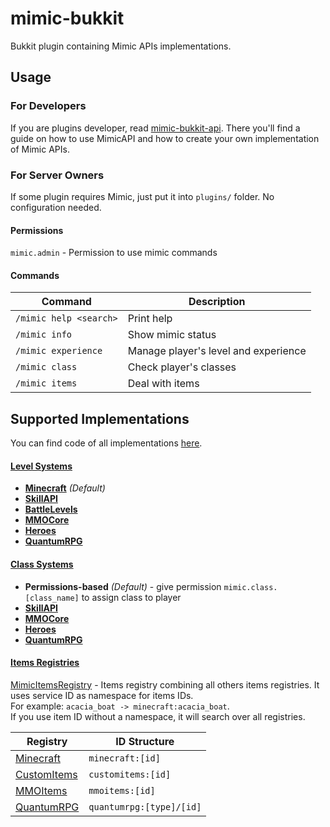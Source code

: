 # mimic-bukkit

Bukkit plugin containing Mimic APIs implementations.

## Usage

### For Developers

If you are plugins developer, read [mimic-bukkit-api].
There you'll find a guide on how to use MimicAPI and how to create your own implementation of Mimic APIs.

### For Server Owners

If some plugin requires Mimic, just put it into `plugins/` folder.
No configuration needed.

#### Permissions

`mimic.admin` - Permission to use mimic commands

#### Commands

 Command                | Description                          
------------------------|--------------------------------------
 `/mimic help <search>` | Print help                           
 `/mimic info`          | Show mimic status                    
 `/mimic experience`    | Manage player's level and experience 
 `/mimic class`         | Check player's classes               
 `/mimic items`         | Deal with items                      

## Supported Implementations 

You can find code of all implementations [here](src/main/kotlin/impl).

#### [Level Systems][BukkitLevelSystem.Provider]

- **[Minecraft][minecraft-exp]** _(Default)_
- **[SkillAPI]**
- **[BattleLevels]**
- **[MMOCore]**
- **[Heroes]**
- **[QuantumRPG]**

#### [Class Systems][BukkitClassSystem.Provider]

- **Permissions-based** _(Default)_ - give permission `mimic.class.[class_name]` to assign class to player
- **[SkillAPI]**
- **[MMOCore]**
- **[Heroes]**
- **[QuantumRPG]**

#### [Items Registries][BukkitItemsRegistry]

[MimicItemsRegistry] - Items registry combining all others items registries.
It uses service ID as namespace for items IDs.  
For example: `acacia_boat -> minecraft:acacia_boat`.  
If you use item ID without a namespace, it will search over all registries.

 Registry                            | ID Structure      
-------------------------------------|--------------------------
 [Minecraft][MinecraftItemsRegistry] | `minecraft:[id]`
 [CustomItems]                       | `customitems:[id]`
 [MMOItems]                          | `mmoitems:[id]`
 [QuantumRPG]                        | `quantumrpg:[type]/[id]`

[minecraft-exp]: https://minecraft.gamepedia.com/Experience
[skillapi]: https://www.spigotmc.org/resources/4824/
[battlelevels]: https://www.spigotmc.org/resources/2218/
[customitems]: https://www.spigotmc.org/resources/63848/
[mmocore]: https://www.spigotmc.org/resources/70575/
[mmoitems]: https://www.spigotmc.org/resources/39267/
[heroes]: https://www.spigotmc.org/resources/24734/
[quantumrpg]: https://www.spigotmc.org/resources/40007/

[mimic-bukkit-api]: ../mimic-bukkit-api

[BukkitLevelSystem.Provider]: ../mimic-bukkit-api/src/main/kotlin/level/BukkitLevelSystem.kt
[BukkitClassSystem.Provider]: ../mimic-bukkit-api/src/main/kotlin/classes/BukkitClassSystem.kt
[BukkitItemsRegistry]: ../mimic-bukkit-api/src/main/kotlin/items/BukkitItemsRegistry.kt
[MimicItemsRegistry]: src/main/kotlin/impl/mimic/MimicItemsRegistry.kt
[MinecraftItemsRegistry]: src/main/kotlin/impl/vanilla/MinecraftItemsRegistry.kt
